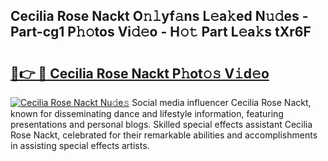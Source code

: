 ## Cecilia Rose Nackt O𝚗𝚕yf𝚊ns L𝚎a𝚔ed N𝚞𝚍es - Part-cg1 P𝚑𝚘tos Vi𝚍𝚎o - H𝚘𝚝 Part L𝚎a𝚔s tXr6F

# <h2><a href="http://kfa9nm.oniu.top/?m=Cecilia+Rose+Nackt">🔗👉 🔴 Cecilia Rose Nackt P𝚑ot𝚘𝚜 V𝚒d𝚎o</a></h2>

[![Cecilia Rose Nackt Nu𝚍e𝚜](https://i.imgur.com/0qMVB7G.gif)](http://kfa9nm.oniu.top/?m=Cecilia+Rose+Nackt)
Social media influencer Cecilia Rose Nackt, known for disseminating dance and lifestyle information, featuring presentations and personal blogs. Skilled special effects assistant Cecilia Rose Nackt, celebrated for their remarkable abilities and accomplishments in assisting special effects artists.  
